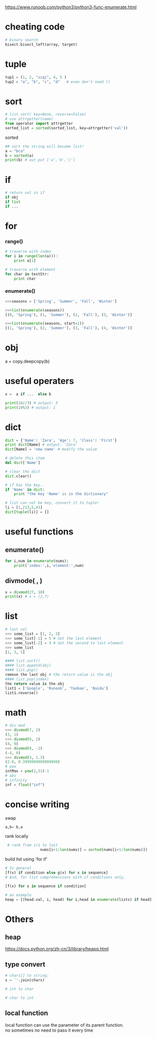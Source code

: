 
https://www.runoob.com/python3/python3-func-enumerate.html
# cheating code
```py
# binary search
bisect.bisect_left(array, target)
```
# tuple
```python
tup1 = (1, 2, "siqi", 4, 5 )
tup2 = "a", "b", "c", "d"   # even don't need ()
```
# sort
```python
# list.sort( key=None, reverse=False)
# use attrgetter(name)
from operator import attrgetter
sorted_list = sorted(sorted_list, key=attrgetter('val'))
```

sorted
```py
## sort the string will become list!
a = "bca"
b = sorted(a)
print(b) # out put ['a','b','c']
```

# if 
```python
# return val in if 
if obj
if list
if ...
```

# for
### range()
```python
# traverse with index
for i in range(len(a)))：
    print a[1]

# traverse with element
for char in testStr:
    print char
```

### enumerate()
```python
>>>seasons = ['Spring', 'Summer', 'Fall', 'Winter']

>>>list(enumerate(seasons))
[(0, 'Spring'), (1, 'Summer'), (2, 'Fall'), (3, 'Winter')]

>>>list(enumerate(seasons, start=1)) 
[(1, 'Spring'), (2, 'Summer'), (3, 'Fall'), (4, 'Winter')]
```
# obj
a = copy.deepcopy(b)

# useful operaters
```python
x =  a if ...  else b
```
```python
print(10//3) # output: 3
print(10%3) # output: 1
```

# dict
``` python
dict = {'Name': 'Zara', 'Age': 7, 'Class': 'First'}
print dict[Name] # output: 'Zara'
dict[Name] = 'new name' # modify the value

# delete this item
del dict['Name'] 

# clear the dict
dict.clear() 

# if has the key..
if 'Name' in dict:
    print "the key 'Name' is in the dictionary"

# list can not be key, convert it to tuple!
li = [1,213,5,43]
dict[tuple(li)] = []
```

# useful functions
## enumerate() 
```python
for i,num in enumerate(nums):
    print('index:',i,'element:',num)
```
## divmode( , )
```python
x = divmod(27, 10)
print(x) # x = (2,7)
```
# list
```py
# last val
>>> some_list = [1, 2, 3]
>>> some_list[-1] = 5 # Set the last element
>>> some_list[-2] = 3 # Set the second to last element
>>> some_list
[1, 3, 5]

#### list.sort()
#### list.append(obj)
#### list.pop()   
remove the last obj # the return value is the obj
#### list.pop(index) 
the return value is the obj
list1 = ['Google', 'Runoob', 'Taobao', 'Baidu']
list1.reverse()
```

# math
```python
# div mod
>>> divmod(7, 2)
(3, 1)
>>> divmod(8, 2)
(4, 0)
>>> divmod(8, -2)
(-4, 0)
>>> divmod(3, 1.3)
(2.0, 0.3999999999999999)
# pow 
intMax = pow(2,31)-1 
# abs
# infinity
inf = float("inf")
```

# concise writing 
swap
```python
a,b= b,a
```
rank locally
```python
 # rank from i+1 to last
                nums[i+1:len(nums)] = sorted(nums[i+1:len(nums)])
```

build list using 'for if'
```python
# In general
[f(x) if condition else g(x) for x in sequence]
# And, for list comprehensions with if conditions only,

[f(x) for x in sequence if condition]

# an example
heap = [(head.val, i, head) for i,head in enumerate(lists) if head]
```

# Others
## heap
https://docs.python.org/zh-cn/3/library/heapq.html
## type convert
```py
# chars[] to string:
s = ''.join(chars)

# int to char

# char to int
```
## local function
local function can use the parameter of its parent function.  
no sometimes no need to pass it every time